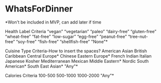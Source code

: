 # WhatsForDinner

*Won't be included in MVP, can add later if time

Health Label Criteria
“vegan”
“vegetarian”
“paleo”
“dairy-free”
“gluten-free”
“wheat-free”
“fat-free”
“low-sugar”
“egg-free”
“peanut-free”
“tree-nut-free”
“soy-free”
“fish-free”
“shellfish-free”
"None"*

Cuisine Type Criteria-How to insert the spaces? 
American
Asian
British
Caribbean
Central Europe*
Chinese
Eastern Europe*
French
Indian
Italian
Japanese
Kosher
Mediterranean
Mexican
Middle Eastern*
Nordic
South American*
South East Asian*
"Any"*


Calories Criteria
100-500
500-1000
1000-2000
"Any"*